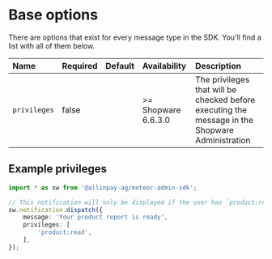# Base options
There are options that exist for every message type in the SDK. You'll find a list with all of them below.

| Name         | Required | Default        | Availability        | Description                                                                                     |
| :----------- | :------- | :------------- | :------------------ | :---------------------------------------------------------------------------------------------- |
| `privileges` | false    |                | >= Shopware 6.6.3.0 | The privileges that will be checked before executing the message in the Shopware Administration |

## Example privileges
```typescript
import * as sw from '@allinpay-ag/meteor-admin-sdk';

// This notification will only be displayed if the user has `product:read` permissions.
sw.notification.dispatch({
    message: 'Your product report is ready',
    privileges: [
        'product:read',
    ],
});
```
